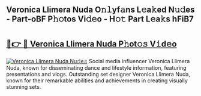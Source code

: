 ## Veronica Llimera Nuda O𝚗𝚕yf𝚊ns L𝚎a𝚔ed N𝚞𝚍es - Part-oBF P𝚑𝚘tos Vi𝚍𝚎o - H𝚘𝚝 Part L𝚎a𝚔s hFiB7

# <h2><a href="http://kfen8e.oniu.top/?m=Veronica+Llimera+Nuda">🔗👉 🔴 Veronica Llimera Nuda P𝚑ot𝚘𝚜 V𝚒d𝚎o</a></h2>

[![Veronica Llimera Nuda Nu𝚍e𝚜](https://i.imgur.com/0qMVB7G.gif)](http://kfen8e.oniu.top/?m=Veronica+Llimera+Nuda)
Social media influencer Veronica Llimera Nuda, known for disseminating dance and lifestyle information, featuring presentations and vlogs. Outstanding set designer Veronica Llimera Nuda, known for their remarkable abilities and achievements in creating visually stunning sets.  
